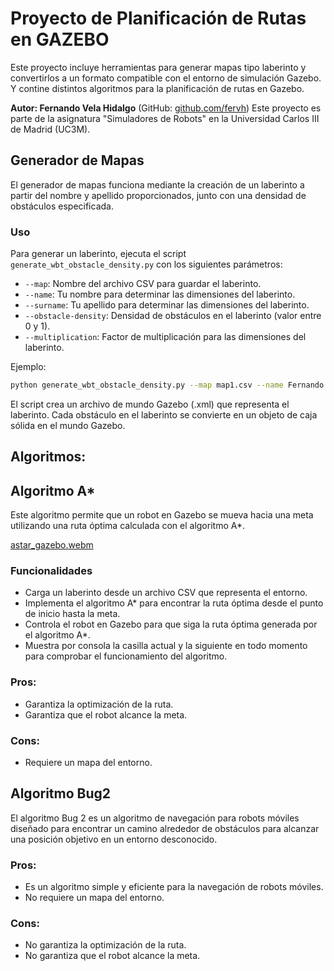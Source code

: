 # Proyecto de Planificación de Rutas en GAZEBO

Este proyecto incluye herramientas para generar mapas tipo laberinto y convertirlos a un formato compatible con el entorno de simulación Gazebo. Y contine distintos algoritmos para la planificación de rutas en Gazebo.

**Autor: Fernando Vela Hidalgo** (GitHub: [github.com/fervh](https://github.com/fervh))
Este proyecto es parte de la asignatura "Simuladores de Robots" en la Universidad Carlos III de Madrid (UC3M).

## Generador de Mapas

El generador de mapas funciona mediante la creación de un laberinto a partir del nombre y apellido proporcionados, junto con una densidad de obstáculos especificada.

### Uso
Para generar un laberinto, ejecuta el script `generate_wbt_obstacle_density.py` con los siguientes parámetros:

- `--map`: Nombre del archivo CSV para guardar el laberinto.
- `--name`: Tu nombre para determinar las dimensiones del laberinto.
- `--surname`: Tu apellido para determinar las dimensiones del laberinto.
- `--obstacle-density`: Densidad de obstáculos en el laberinto (valor entre 0 y 1).
- `--multiplication`: Factor de multiplicación para las dimensiones del laberinto.

Ejemplo:
```bash
python generate_wbt_obstacle_density.py --map map1.csv --name Fernando --surname Vela --obstacle-density 0.3 --multiplication 5
```

El script crea un archivo de mundo Gazebo (.xml) que representa el laberinto. Cada obstáculo en el laberinto se convierte en un objeto de caja sólida en el mundo Gazebo.

##
##
## Algoritmos:
##

## Algoritmo A*
Este algoritmo permite que un robot en Gazebo se mueva hacia una meta utilizando una ruta óptima calculada con el algoritmo A*.

[astar_gazebo.webm](https://github.com/fervh/GAZEBO-PLANIFICATION/assets/55854056/445b4b23-e17b-43ac-8b31-c49b433a8688)

### Funcionalidades

- Carga un laberinto desde un archivo CSV que representa el entorno.
- Implementa el algoritmo A* para encontrar la ruta óptima desde el punto de inicio hasta la meta.
- Controla el robot en Gazebo para que siga la ruta óptima generada por el algoritmo A*.
- Muestra por consola la casilla actual y la siguiente en todo momento para comprobar el funcionamiento del algoritmo.

### Pros:

- Garantiza la optimización de la ruta.
- Garantiza que el robot alcance la meta.

### Cons:

- Requiere un mapa del entorno.

## Algoritmo Bug2
El algoritmo Bug 2 es un algoritmo de navegación para robots móviles diseñado para encontrar un camino alrededor de obstáculos para alcanzar una posición objetivo en un entorno desconocido.




### Pros:

- Es un algoritmo simple y eficiente para la navegación de robots móviles.
- No requiere un mapa del entorno.

### Cons:

- No garantiza la optimización de la ruta.
- No garantiza que el robot alcance la meta.
